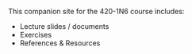 This companion site for the 420-1N6 course includes:

- Lecture slides / documents
- Exercises
- References & Resources


